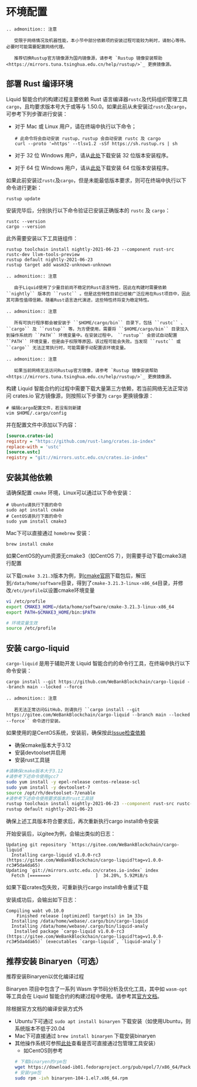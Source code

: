 # 环境配置

```eval_rst
.. admonition:: 注意

   受限于网络情况及机器性能，本小节中部分依赖项的安装过程可能较为耗时，请耐心等待。必要时可能需要配置网络代理。

   推荐切换Rustup官方镜像源为国内镜像源，请参考 `Rustup 镜像安装帮助 <https://mirrors.tuna.tsinghua.edu.cn/help/rustup/>`_ 更换镜像源。
```


## 部署 Rust 编译环境

Liquid 智能合约的构建过程主要依赖 Rust 语言编译器`rustc`及代码组织管理工具`cargo`，且均要求版本号大于或等与 1.50.0。如果此前从未安装过`rustc`及`cargo`，可参考下列步骤进行安装：

- 对于 Mac 或 Linux 用户，请在终端中执行以下命令；

    ```shell
    # 此命令将会自动安装 rustup，rustup 会自动安装 rustc 及 cargo
    curl --proto '=https' --tlsv1.2 -sSf https://sh.rustup.rs | sh
    ```

- 对于 32 位 Windows 用户，请从[此处](https://static.rust-lang.org/rustup/dist/i686-pc-windows-msvc/rustup-init.exe)下载安装 32 位版本安装程序。

- 对于 64 位 Windows 用户，请从[此处](https://static.rust-lang.org/rustup/dist/x86_64-pc-windows-msvc/rustup-init.exe)下载安装 64 位版本安装程序。

如果此前安装过`rustc`及`cargo`，但是未能最低版本要求，则可在终端中执行以下命令进行更新：

```shell
rustup update
```

安装完毕后，分别执行以下命令验证已安装正确版本的 `rustc` 及 `cargo`：

```shell
rustc --version
cargo --version
```

此外需要安装以下工具链组件：

```shell
rustup toolchain install nightly-2021-06-23 --component rust-src rustc-dev llvm-tools-preview
rustup default nightly-2021-06-23
rustup target add wasm32-unknown-unknown
```

```eval_rst
.. admonition:: 注意

   由于Liquid使用了少量目前尚不稳定的Rust语言特性，因此在构建时需要依赖 ``nightly`` 版本的 ``rustc`` 。但是这些特性目前已经被广泛应用在Rust项目中，因此其可靠性值得信赖。随着Rust语言迭代演进，这些特性终将变为稳定特性。
```

```eval_rst
.. admonition:: 注意

   所有可执行程序都会被安装于 ``$HOME/cargo/bin`` 目录下，包括 ``rustc`` 、 ``cargo`` 及 ``rustup`` 等。为方便使用，需要将 ``$HOME/cargo/bin`` 目录加入到操作系统的 ``PATH`` 环境变量中。在安装过程中， ``rustup`` 会尝试自动配置 ``PATH`` 环境变量，但是由于权限等原因，该过程可能会失败。当发现 ``rustc`` 或 ``cargo`` 无法正常执行时，可能需要手动配置该环境变量。
```

```eval_rst
.. admonition:: 注意

   如果当前网络无法访问Rustup官方镜像，请参考 `Rustup 镜像安装帮助 <https://mirrors.tuna.tsinghua.edu.cn/help/rustup/>`_ 更换镜像源。
```

构建 Liquid 智能合约的过程中需要下载大量第三方依赖，若当前网络无法正常访问 crates.io 官方镜像源，则按照以下步骤为 `cargo` 更换镜像源：

```shell
# 编辑cargo配置文件，若没有则新建
vim $HOME/.cargo/config
```

并在配置文件中添加以下内容：

```ini
[source.crates-io]
registry = "https://github.com/rust-lang/crates.io-index"
replace-with = 'ustc'
[source.ustc]
registry = "git://mirrors.ustc.edu.cn/crates.io-index"
```

## 安装其他依赖

请确保配置 ``cmake`` 环境，Linux可以通过以下命令安装：

```shell
# Ubuntu请执行下面的命令
sudo apt install cmake
# CentOS请执行下面的命令
sudo yum install cmake3
```

Mac下可以直接通过 ``homebrew`` 安装：

```shell
brew install cmake
```

如果CentOS的yum资源无cmake3（如CentOS 7），则需要手动下载cmake3进行配置

以下载`cmake 3.21.3`版本为例，到[cmake官网](https://cmake.org/download/)下载包后，解压到`/data/home/software`目录，得到了`cmake-3.21.3-linux-x86_64`目录，并修改`/etc/profile`以设置cmake环境变量

```bash
vi /etc/profile
export CMAKE3_HOME=/data/home/software/cmake-3.21.3-linux-x86_64
export PATH=$CMAKE3_HOME/bin:$PATH

# 环境变量生效
source /etc/profile
```

## 安装 cargo-liquid

`cargo-liquid` 是用于辅助开发 Liquid 智能合约的命令行工具，在终端中执行以下命令安装：

```shell
cargo install --git https://github.com/WeBankBlockchain/cargo-liquid --branch main --locked --force
```

```eval_rst
.. admonition:: 注意

   若无法正常访问GitHub，则请执行 ``cargo install --git https://gitee.com/WeBankBlockchain/cargo-liquid --branch main --locked --force`` 命令进行安装。
```

如果使用的是CentOS系统，安装前，确保按此[Issue检查依赖](https://github.com/WeBankBlockchain/cargo-liquid/issues/14)
- 确保cmake版本大于3.12
- 安装devtoolset并启用
- 安装rust工具链
```bash
#请确保cmake版本大于3.12
#请参考下述命令使用gcc7
sudo yum install -y epel-release centos-release-scl
sudo yum install -y devtoolset-7
source /opt/rh/devtoolset-7/enable
#请参考下述命令使用要求版本的rust工具链
rustup toolchain install nightly-2021-06-23 --component rust-src rustc-dev llvm-tools-preview
rustup default nightly-2021-06-23
```
确保上述工具版本符合要求后，再次重新执行cargo install命令安装

开始安装后，以gitee为例，会输出类似的日志：
```
Updating git repository `https://gitee.com/WeBankBlockchain/cargo-liquid`
  Installing cargo-liquid v1.0.0-rc3 (https://gitee.com/WeBankBlockchain/cargo-liquid?tag=v1.0.0-rc3#5da4da65)
Updating `git://mirrors.ustc.edu.cn/crates.io-index` index
  Fetch [=======>                 ]  34.20%, 5.92MiB/s
```
如果下载crates包失败，可重新执行cargo install命令重试下载

安装成功后，会输出如下日志：
```
Compiling wabt v0.10.0
    Finished release [optimized] target(s) in 1m 33s
  Installing /data/home/webase/.cargo/bin/cargo-liquid
  Installing /data/home/webase/.cargo/bin/liquid-analy
   Installed package `cargo-liquid v1.0.0-rc3 (https://gitee.com/WeBankBlockchain/cargo-liquid?tag=v1.0.0-rc3#5da4da65)` (executables `cargo-liquid`, `liquid-analy`)
```

## 推荐安装 Binaryen（可选）

推荐安装Binaryen以优化编译过程

Binaryen 项目中包含了一系列 Wasm 字节码分析及优化工具，其中如 `wasm-opt` 等工具会在 Liquid 智能合约的构建过程中使用。请参考其[官方文档](https://github.com/WebAssembly/binaryen#building)。

除根据官方文档的编译安装方式外
- Ubuntu下可通过 ``sudo apt install binaryen`` 下载安装（如使用Ubuntu，则系统版本不低于20.04
- Mac下可直接通过 ``brew install binaryen`` 下载安装binaryen
- 其他操作系统可参照[此处](https://pkgs.org/download/binaryen)查看是否可直接通过包管理工具安装）
  - 如CentOS则参考
  ```bash
  # 下载binaryen的rpm包
  wget https://download-ib01.fedoraproject.org/pub/epel/7/x86_64/Packages/b/binaryen-104-1.el7.x86_64.rpm
  # 安装rpm包
  sudo rpm -ivh binaryen-104-1.el7.x86_64.rpm
  ```